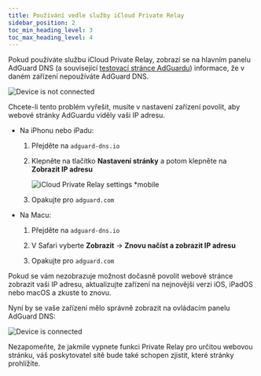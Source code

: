 ```yaml
---
title: Používání vedle služby iCloud Private Relay
sidebar_position: 2
toc_min_heading_level: 3
toc_max_heading_level: 4
---
```


Pokud používáte službu iCloud Private Relay, zobrazí se na hlavním panelu AdGuard DNS (a související [testovací stránce AdGuardu](https://adguard.com/test.html)) informace, že v daném zařízení nepoužíváte AdGuard DNS.

![Device is not connected](https://cdn.adtidy.org/content/kb/dns/private/solving_problems/icloud_private_relay/device-not-connected.jpeg)

Chcete-li tento problém vyřešit, musíte v nastavení zařízení povolit, aby webové stránky AdGuardu viděly vaši IP adresu.

- Na iPhonu nebo iPadu:

    1. Přejděte na `adguard-dns.io`

    1. Klepněte na tlačítko **Nastavení stránky** a potom klepněte na **Zobrazit IP adresu**

        ![iCloud Private Relay settings *mobile](https://cdn.adtidy.org/content/kb/dns/private/solving_problems/icloud_private_relay/icloudpr.jpg)

    1. Opakujte pro `adguard.com`

- Na Macu:

    1. Přejděte na `adguard-dns.io`

    1. V Safari vyberte **Zobrazit** → **Znovu načíst a zobrazit IP adresu**

    1. Opakujte pro `adguard.com`

Pokud se vám nezobrazuje možnost dočasně povolit webové stránce zobrazit vaši IP adresu, aktualizujte zařízení na nejnovější verzi iOS, iPadOS nebo macOS a zkuste to znovu.

Nyní by se vaše zařízení mělo správně zobrazit na ovládacím panelu AdGuard DNS:

![Device is connected](https://cdn.adtidy.org/content/kb/dns/private/solving_problems/icloud_private_relay/device-connected.jpeg)

Nezapomeňte, že jakmile vypnete funkci Private Relay pro určitou webovou stránku, váš poskytovatel sítě bude také schopen zjistit, které stránky prohlížíte.
